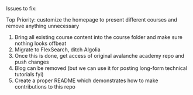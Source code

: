 Issues to fix:

Top Priority: customize the homepage to present different courses and remove anything unnecessary

1. Bring all existing course content into the course folder and make sure nothing looks offbeat
2. Migrate to FlexSearch, ditch Algolia
3. Once this is done, get access of original avalanche academy repo and push changes
4. Blog can be removed (but we can use it for posting long-form technical tutorials fyi)
5. Create a proper README which demonstrates how to make contributions to this repo
